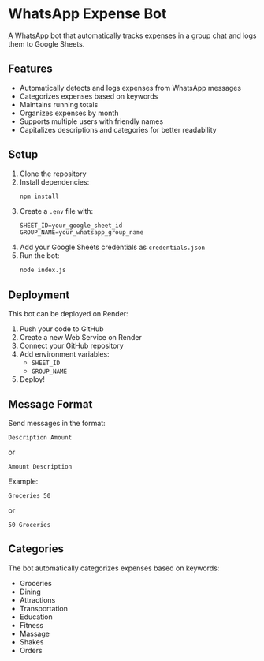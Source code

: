 # WhatsApp Expense Bot

A WhatsApp bot that automatically tracks expenses in a group chat and logs them to Google Sheets.

## Features

- Automatically detects and logs expenses from WhatsApp messages
- Categorizes expenses based on keywords
- Maintains running totals
- Organizes expenses by month
- Supports multiple users with friendly names
- Capitalizes descriptions and categories for better readability

## Setup

1. Clone the repository
2. Install dependencies:
   ```bash
   npm install
   ```
3. Create a `.env` file with:
   ```
   SHEET_ID=your_google_sheet_id
   GROUP_NAME=your_whatsapp_group_name
   ```
4. Add your Google Sheets credentials as `credentials.json`
5. Run the bot:
   ```bash
   node index.js
   ```

## Deployment

This bot can be deployed on Render:

1. Push your code to GitHub
2. Create a new Web Service on Render
3. Connect your GitHub repository
4. Add environment variables:
   - `SHEET_ID`
   - `GROUP_NAME`
5. Deploy!

## Message Format

Send messages in the format:
```
Description Amount
```
or
```
Amount Description
```

Example:
```
Groceries 50
```
or
```
50 Groceries
```

## Categories

The bot automatically categorizes expenses based on keywords:

- Groceries
- Dining
- Attractions
- Transportation
- Education
- Fitness
- Massage
- Shakes
- Orders 